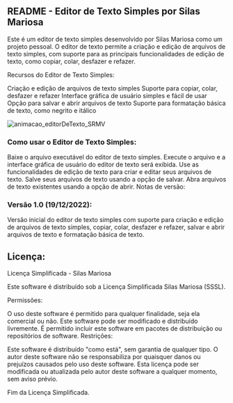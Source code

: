 ## README - Editor de Texto Simples por Silas Mariosa

Este é um editor de texto simples desenvolvido por Silas Mariosa como um projeto pessoal. O editor de texto permite a criação e edição de arquivos de texto simples, com suporte para as principais funcionalidades de edição de texto, como copiar, colar, desfazer e refazer.

Recursos do Editor de Texto Simples:

Criação e edição de arquivos de texto simples
Suporte para copiar, colar, desfazer e refazer
Interface gráfica de usuário simples e fácil de usar
Opção para salvar e abrir arquivos de texto
Suporte para formatação básica de texto, como negrito e itálico

![animacao_editorDeTexto_SRMV](https://user-images.githubusercontent.com/113197484/227781868-151f233f-9bab-499b-9cb3-dcdeed3d29b0.gif)

### Como usar o Editor de Texto Simples:

Baixe o arquivo executável do editor de texto simples.
Execute o arquivo e a interface gráfica de usuário do editor de texto será exibida.
Use as funcionalidades de edição de texto para criar e editar seus arquivos de texto.
Salve seus arquivos de texto usando a opção de salvar.
Abra arquivos de texto existentes usando a opção de abrir.
Notas de versão:

### Versão 1.0 (19/12/2022): 

Versão inicial do editor de texto simples com suporte para criação e edição de arquivos de texto simples, copiar, colar, desfazer e refazer, salvar e abrir arquivos de texto e formatação básica de texto.

## Licença:

Licença Simplificada - Silas Mariosa

Este software é distribuído sob a Licença Simplificada Silas Mariosa (SSSL).

Permissões:

O uso deste software é permitido para qualquer finalidade, seja ela comercial ou não.
Este software pode ser modificado e distribuído livremente.
É permitido incluir este software em pacotes de distribuição ou repositórios de software.
Restrições:

Este software é distribuído "como está", sem garantia de qualquer tipo.
O autor deste software não se responsabiliza por quaisquer danos ou prejuízos causados pelo uso deste software.
Esta licença pode ser modificada ou atualizada pelo autor deste software a qualquer momento, sem aviso prévio.

Fim da Licença Simplificada.

